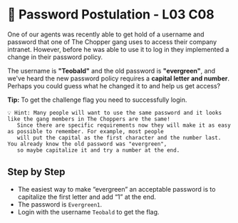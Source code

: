 # 🌲 Password Postulation - L03 C08

One of our agents was recently able to get hold of a username and password that one of The Chopper gang uses to access their company intranet. However, before he was able to use it to log in they implemented a change in their password policy.

The username is **"Teobald"** and the old password is **"evergreen"**, and we've heard the new password policy requires a **capital letter and number**. Perhaps you could guess what he changed it to and help us get access?

**Tip:** To get the challenge flag you need to successfully login.

```
💡 Hint: Many people will want to use the same password and it looks like the gang members in The Choppers are the same!
   Since there are specific requirements now they will make it as easy as possible to remember. For example, most people
   will put the capital as the first character and the number last. You already know the old password was "evergreen",
   so maybe capitalize it and try a number at the end.
```

## Step by Step

- The easiest way to make “evergreen” an acceptable password is to capitalize the first letter and add “1” at the end.
- The password is `Evergreen1`.
- Login with the username `Teobald` to get the flag.
